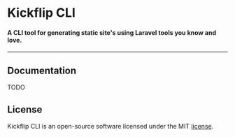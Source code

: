 # Kickflip CLI
#### A CLI tool for generating static site's using Laravel tools you know and love.

------

## Documentation

TODO

## License

Kickflip CLI is an open-source software licensed under the MIT [license](LICENSE.md).
